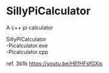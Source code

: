 # SillyPiCalculator
A c++ pi calculator

SillyPiCalculator  
 -Picalculator.exe  
 -Picalculator.cpp

ref. 3b1b https://youtu.be/HEfHFsfGXjs
